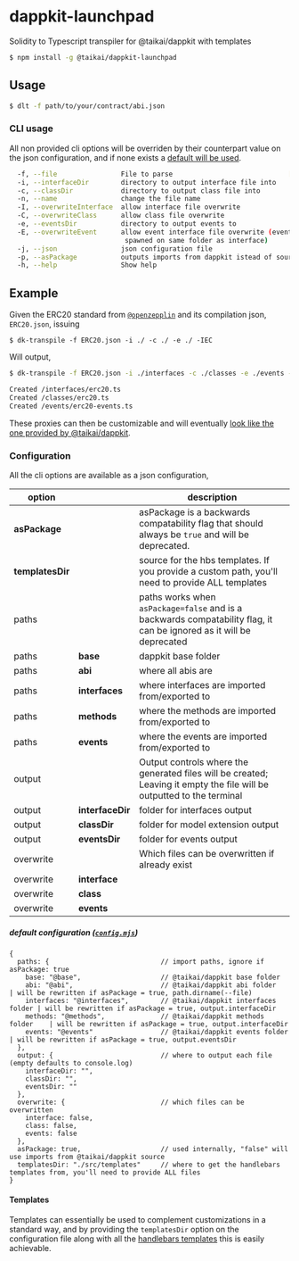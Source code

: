 # dappkit-launchpad
Solidity to Typescript transpiler for @taikai/dappkit with templates

```bash
$ npm install -g @taikai/dappkit-launchpad
```

## Usage
```bash
$ dlt -f path/to/your/contract/abi.json
```

### CLI usage
All non provided cli options will be overriden by their counterpart value on the json configuration, and if none exists a [default will be used](https://github.com/taikai/dappkit-launchpad/blob/master/config.mjs).
```bash
  -f, --file                File to parse                             [required]
  -i, --interfaceDir        directory to output interface file into
  -c, --classDir            directory to output class file into
  -n, --name                change the file name
  -I, --overwriteInterface  allow interface file overwrite
  -C, --overwriteClass      allow class file overwrite
  -e, --eventsDir           directory to output events to
  -E, --overwriteEvent      allow event interface file overwrite (events will be
                             spawned on same folder as interface)
  -j, --json                json configuration file
  -p, --asPackage           outputs imports from dappkit istead of source (deprecated)
  -h, --help                Show help                                 
```


## Example
Given the ERC20 standard from [`@openzepplin`](https://github.com/OpenZeppelin/openzeppelin-contracts/blob/release-v3.4/contracts/token/ERC20/ERC20.sol) and its compilation json, `ERC20.json`, issuing

```shell
$ dk-transpile -f ERC20.json -i ./ -c ./ -e ./ -IEC
```

Will output,
```bash
$ dk-transpile -f ERC20.json -i ./interfaces -c ./classes -e ./events -IEC

Created /interfaces/erc20.ts
Created /classes/erc20.ts
Created /events/erc20-events.ts
```

These proxies can then be customizable and will eventually [look like the one provided by @taikai/dappkit](https://github.com/taikai/dappkit/blob/master/src/models/erc20.ts).


### Configuration
All the cli options are available as a json configuration,

|option||description|
|-|-|-|
|**asPackage**||asPackage is a backwards compatability flag that should always be `true` and will be deprecated.|
|**templatesDir**||source for the hbs templates. If you provide a custom path, you'll need to provide ALL templates|
|paths||paths works when `asPackage=false` and is a backwards compatability flag, it can be ignored as it will be deprecated|
|paths|**base**|dappkit base folder|
|paths|**abi**|where all abis are|
|paths|**interfaces**|where interfaces are imported from/exported to|
|paths|**methods**|where the methods are imported from/exported to|
|paths|**events**|where the events are imported from/exported to|
|output||Output controls where the generated files will be created; Leaving it empty the file will be outputted to the terminal|
|output|**interfaceDir**|folder for interfaces output|
|output|**classDir**|folder for model extension output|
|output|**eventsDir**|folder for events output|
|overwrite||Which files can be overwritten if already exist|
|overwrite|**interface**||
|overwrite|**class**||
|overwrite|**events**||

##### default configuration ([`config.mjs`](https://github.com/taikai/dappkit-launchpad/blob/master/config.mjs))
```json5
{
  paths: {                            // import paths, ignore if asPackage: true
    base: "@base",                    // @taikai/dappkit base folder
    abi: "@abi",                      // @taikai/dappkit abi folder        | will be rewritten if asPackage = true, path.dirname(--file)
    interfaces: "@interfaces",        // @taikai/dappkit interfaces folder | will be rewritten if asPackage = true, output.interfaceDir
    methods: "@methods",              // @taikai/dappkit methods folder    | will be rewritten if asPackage = true, output.interfaceDir
    events: "@events"                 // @taikai/dappkit events folder     | will be rewritten if asPackage = true, output.eventsDir
  },
  output: {                           // where to output each file (empty defaults to console.log)
    interfaceDir: "",
    classDir: "",
    eventsDir: ""
  },
  overwrite: {                        // which files can be overwritten
    interface: false,
    class: false,
    events: false
  },
  asPackage: true,                    // used internally, "false" will use imports from @taikai/dappkit source
  templatesDir: "./src/templates"     // where to get the handlebars templates from, you'll need to provide ALL files
}
```

#### Templates
Templates can essentially be used to complement customizations in a standard way, and by providing the `templatesDir` option on the configuration file along with all the [handlebars templates](./src/templates/) this is easily achievable. 